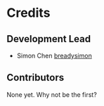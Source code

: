# Credits

## Development Lead

- Simon Chen [breadysimon](https://github.com/breadysimon)

## Contributors

None yet. Why not be the first?